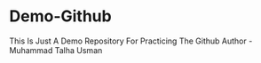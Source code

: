 # Demo-Github
This Is Just A Demo Repository For Practicing The Github
Author - Muhammad Talha Usman

